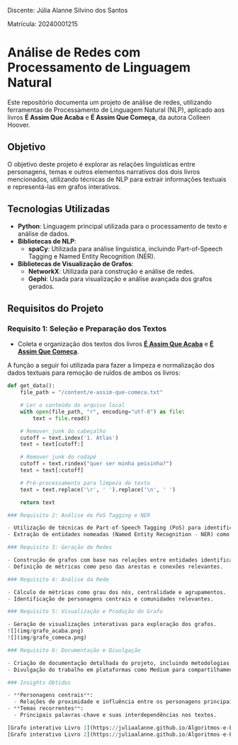 Discente: Júlia Alanne Silvino dos Santos

Matrícula: 20240001215
# Análise de Redes com Processamento de Linguagem Natural

Este repositório documenta um projeto de análise de redes, utilizando ferramentas de Processamento de Linguagem Natural (NLP), aplicado aos livros **É Assim Que Acaba** e **É Assim Que Começa**, da autora Colleen Hoover.

## Objetivo

O objetivo deste projeto é explorar as relações linguísticas entre personagens, temas e outros elementos narrativos dos dois livros mencionados, utilizando técnicas de NLP para extrair informações textuais e representá-las em grafos interativos.

## Tecnologias Utilizadas

- **Python**: Linguagem principal utilizada para o processamento de texto e análise de dados.
- **Bibliotecas de NLP**:
  - **spaCy**: Utilizada para análise linguística, incluindo Part-of-Speech Tagging e Named Entity Recognition (NER).
- **Bibliotecas de Visualização de Grafos**:
  - **NetworkX**: Utilizada para construção e análise de redes.
  - **Gephi**: Usada para visualização e análise avançada dos grafos gerados.

## Requisitos do Projeto

### Requisito 1: Seleção e Preparação dos Textos

- Coleta e organização dos textos dos livros **[É Assim Que Acaba](e-assim-que-acaba.txt)** e **[É Assim Que Começa](e-assim-que-comeca.txt)**.

A função a seguir foi utilizada para fazer a limpeza e normalização dos dados textuais para remoção de ruídos de ambos os livros:

```python
def get_data():
    file_path = "/content/e-assim-que-comeca.txt"

    # Ler o conteúdo do arquivo local
    with open(file_path, "r", encoding="utf-8") as file:
        text = file.read()

    # Remover junk do cabeçalho
    cutoff = text.index('1. Atlas')
    text = text[cutoff:]

    # Remover junk do rodapé
    cutoff = text.rindex("quer ser minha peixinha?")
    text = text[:cutoff]

    # Pré-processamento para limpeza do texto
    text = text.replace('\r', ' ').replace('\n', ' ')

    return text

### Requisito 2: Análise de PoS Tagging e NER

- Utilização de técnicas de Part-of-Speech Tagging (PoS) para identificar categorias gramaticais.
- Extração de entidades nomeadas (Named Entity Recognition - NER) como personagens, locais e organizações mencionadas nos textos.

### Requisito 3: Geração de Redes

- Construção de grafos com base nas relações entre entidades identificadas.
- Definição de métricas como peso das arestas e conexões relevantes.

### Requisito 4: Análise da Rede

- Cálculo de métricas como grau dos nós, centralidade e agrupamentos.
- Identificação de personagens centrais e comunidades relevantes.

### Requisito 5: Visualização e Produção do Grafo

- Geração de visualizações interativas para exploração dos grafos.
![](img/grafo_acaba.png)
![](img/grafo_comeca.png)

### Requisito 6: Documentação e Divulgação

- Criação de documentação detalhada do projeto, incluindo metodologias e resultados.
- Divulgação do trabalho em plataformas como Medium para compartilhamento de insights.

### Insights Obtidos

- **Personagens centrais**:
  - Relações de proximidade e influência entre os personagens principais.
- **Temas recorrentes**:
  - Principais palavras-chave e suas interdependências nos textos.

[Grafo interativo Livro 1](https://juliaalanne.github.io/Algoritmos-e-Estruturas-de-Dados-II/U3T1/network_/#) 
[Grafo interativo Livro 2](https://juliaalanne.github.io/Algoritmos-e-Estruturas-de-Dados-II/U3T1/network/#) 


